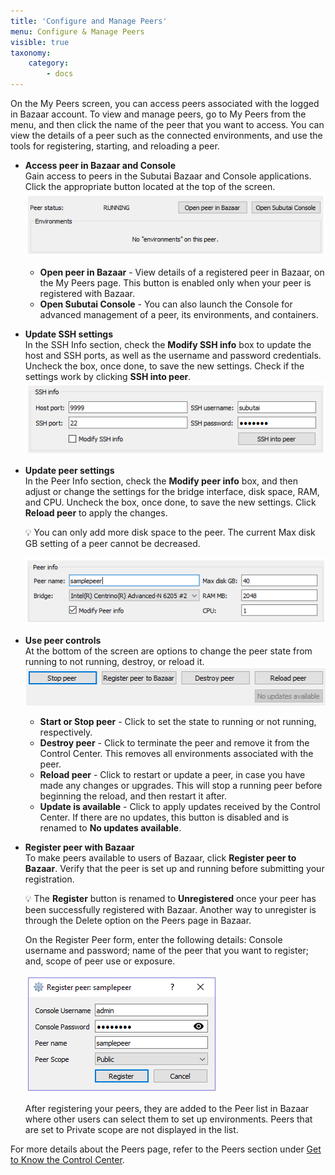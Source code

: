```yaml
---
title: 'Configure and Manage Peers'
menu: Configure & Manage Peers
visible: true
taxonomy:
    category:
        - docs
---
```



On the My Peers screen, you can access peers associated with the logged in Bazaar account. To view and manage peers, go to My Peers from the menu, and then click the name of the peer that you want to access. You can view the details of a peer such as the connected environments, and use the tools for registering, starting, and reloading a peer. 

* **Access peer in Bazaar and Console**   
Gain access to peers in the Subutai Bazaar and Console applications. Click the appropriate button located at the top of the screen.     
![Access peer info](console-config-peer.png)   
  * **Open peer in Bazaar** - View details of a registered peer in Bazaar, on the My Peers page. This button is enabled only when your peer is registered with Bazaar.
  * **Open Subutai Console** - You can also launch the Console for advanced management of a peer, its environments, and containers. 

* **Update SSH settings**   
In the SSH Info section, check the **Modify SSH info** box to update the host and SSH ports, as well as the username and password credentials. Uncheck the box, once done, to save the new settings. Check if the settings work by clicking **SSH into peer**.   
![Update SSH](console-config-ssh.png)

* **Update peer settings**   
  In the Peer Info section, check the **Modify peer info** box, and then adjust or change the settings for the bridge interface, disk space, RAM, and CPU. Uncheck the box, once done, to save the new settings.  Click **Reload peer** to apply the changes.   

  💡 You can only add more disk space to the peer. The current Max disk GB setting of a peer cannot be decreased.

  ![Update peer](console-config-peerinfo.png)

* **Use peer controls**   
At the bottom of the screen are options to change the peer state from running to not running, destroy, or reload it.    
![Peer controls](console-config-stoppeer.png)   
  * **Start or Stop peer** - Click to set the state to running or not running, respectively.
  * **Destroy peer** - Click to terminate the peer and remove it from the Control Center. This removes all environments associated with the peer.
  * **Reload peer** - Click to restart or update a peer, in case you have made any changes or upgrades. This will stop a running peer before beginning the reload, and then restart it after.
  * **Update is available** - Click to apply updates received by the Control Center. If there are no updates, this button is disabled and is renamed to **No updates available**.

* **Register peer with Bazaar**   
  To make peers available to users of Bazaar, click **Register peer to Bazaar**. Verify that the peer is set up and running before submitting your registration.

  💡 The **Register** button is renamed to **Unregistered** once your peer has been successfully registered with Bazaar. Another way to unregister is through the Delete option on the Peers page in Bazaar. 

  On the Register Peer form, enter the following details: Console username and password; name of the peer that you want to register; and, scope of peer use or exposure.
  
  ![Register peer form](console-config-register.png)

  After registering your peers, they are added to the Peer list in Bazaar where other users can select them to set up environments. Peers that are set to Private scope are not displayed in the list.

For more details about the Peers page, refer to the Peers section under [Get to Know the Control Center](../../control-center/get-to-know).
